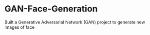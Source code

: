 # GAN-Face-Generation
Built a Generative Adversarial Network (GAN) project to generate new images of face
